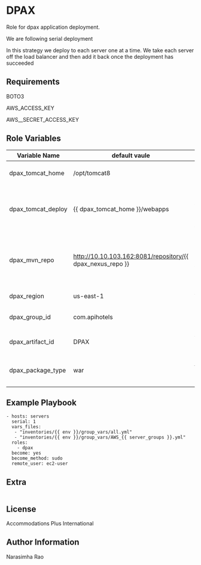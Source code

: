 DPAX
=========

Role for dpax application deployment.

We are following serial deployment

In this strategy we deploy to each server one at a time. We take each server off the load balancer and then add it back once the deployment has succeeded


Requirements
------------

BOTO3

AWS_ACCESS_KEY

AWS__SECRET_ACCESS_KEY


Role Variables
--------------

| Variable Name                | default vaule                                        | Desc                                                                          |
|------------------------------|------------------------------------------------------|-------------------------------------------------------------------------------|
| dpax_tomcat_home   | /opt/tomcat8   | Tomcat home directory  |
|dpax_tomcat_deploy | {{ dpax_tomcat_home }}/webapps | This is the location where we are deploying war files |
| dpax_mvn_repo | http://10.10.103.162:8081/repository/{{ dpax_nexus_repo }} | URL of Nexus repository, From here we are pulling artifact |
| dpax_region | us-east-1 | AWS region  | 
| dpax_group_id | com.apihotels | Group id of maven project |
| dpax_artifact_id | DPAX | Artifact id of maven project |
| dpax_package_type | war | Package type of maven project |

Example Playbook
----------------

    - hosts: servers
      serial: 1
      vars_files:
       - "inventories/{{ env }}/group_vars/all.yml"
       - "inventories/{{ env }}/group_vars/AWS_{{ server_groups }}.yml"
      roles:
        - dpax  
      become: yes
      become_method: sudo
      remote_user: ec2-user

Extra
-----



```

```

License
-------

Accommodations Plus International

Author Information
------------------

Narasimha Rao
